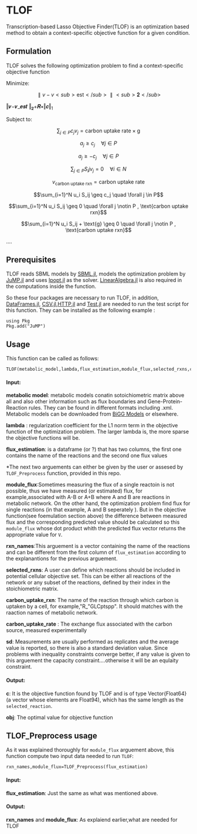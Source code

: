 # TLOF
Transcription-based Lasso Objective Finder(TLOF) is an optimization based method to obtain a context-specific objective function for a given condition.

## Formulation
TLOF solves the following optimization problem to find a context-specific objective function

Minimize:

$$ \parallel v - v<sub>\text{est}</sub> \parallel<sub>𝟐</sub> $$

‖𝒗−𝒗_𝒆𝒔𝒕 ‖<sub>𝟐</sub>+𝑹∗‖𝒄‖<sub>1</sub>

Subject to:

$$\sum_{j \in P}c_j v_j=\text{carbon uptake rate} \times  \text{g}$$

$$ a_j \geq c_j \quad \forall j \in P$$

$$ a_j \geq -c_j \quad \forall j \in P$$

$$\sum_{j \in P}S_ij v_j=0 \quad \forall i \in N$$

$$v_\text{carbon uptake rxn}=\text{carbon uptake rate}$$

$$\sum_{i=1}^N u_i S_ij \geq c_j \quad \forall j \in P$$

$$\sum_{i=1}^N u_i S_ij \geq 0 \quad \forall j \notin P , \text{carbon uptake rxn}$$

$$\sum_{i=1}^N u_i S_ij + \text{g} \geq 0 \quad \forall j \notin P , \text{carbon uptake rxn}$$


....

## Prerequisites
TLOF reads SBML models by [SBML.jl](https://github.com/LCSB-BioCore/SBML.jl), models the optimization problem by [JuMP.jl](https://github.com/jump-dev/JuMP.jl) and uses [Ipopt.jl](https://github.com/jump-dev/Ipopt.jl) as the solver. 
[LinearAlgebra.jl](https://github.com/JuliaLang/julia/blob/master/stdlib/LinearAlgebra/src/LinearAlgebra.jl) is also required in the computations inside the function.

So these four packages are necessary to run TLOF, in addition, [DataFrames.jl](https://github.com/JuliaData/DataFrames.jl), [CSV.jl](https://github.com/JuliaData/CSV.jl),[HTTP.jl](https://github.com/JuliaWeb/HTTP.jl) and [Test.jl](https://github.com/JuliaLang/julia/blob/master/stdlib/Test/src/Test.jl) are needed to run the test script for this function. 
They can be installed as the following example :

```
using Pkg
Pkg.add("JuMP")
```
## Usage
This function can be called as follows:
```
TLOF(metabolic_model,lambda,flux_estimation,module_flux,selected_rxns,carbon_uptake_rxn,carbon_uptake_rate,sd)
```

#### Input:
  **metabolic model**: metabolic models conatin sotoichiometric matrix above all and also other information such as flux boundaries and Gene-Protein-Reaction rules. They can be found in different formats including .xml. Metabolic models can be downloaded from [BiGG Models](http://bigg.ucsd.edu/) or elsewhere.

  **lambda** : regularization coefficient for the L1 norm term in the objective function of the optimization problem. The larger lambda is, the more sparse the objective functions will be.
  
  **flux_estimation**: is a dataframe (or ?) that has two columns, the first one contains the name of the reactions and the second one flux values

*The next two arguements can either be given by the user or assesed by `TLOF_Preprocess` function, provided in this repo.

**module_flux**:Sometimes measuring the flux of a single reactoin is not possible, thus we have measured (or estimated) flux, for example,associated with A-B or A+B where A and B are reactions in metabolic network. On the other hand, the optimization problem find flux for single reactions (in that example, A and B seperately ). But in the objective function(see foemulation section above) the difference between measured flux and the corresponding predicted value should be calculated so this `module_flux`  whose dot product whith the predicted flux vector returns the appropriate value for `V`.

**rxn_names**:This arguement is a vector containing the name of the reactions and can be different from the first column of `flux_estimation` according to the explanantions for the previous arguement.

**selected_rxns**: A user can define which reactions should be included in potential cellular objective set. This can be either all reactions of the network or any subset of the reactions, defined by their index in the stoichiometric matrix. 

**carbon_uptake_rxn**: The name of the reaction through which carbon is uptaken by a cell, for example,"R_"GLCptspp". It should matches with the raaction names of metabolic network. 

**carbon_uptake_rate** : The exchange flux associated with the carbon source, measured experimentally

**sd**: Measurements are usually performed as replicates and the average value is reported, so there is also a standard deviation value. Since problems with inequality constraints converge better, if any value is given to this arguement the capacity constraint....otherwise it will be an equlaity constraint.  
  
  
 #### Output:

  **c**: It is the objective function found by TLOF and is of type Vector{Float64} (a vector whose elements are Float94), which has the same length as the `selected_reaction`.
 
  
  **obj**: The optimal value for objective function
  
  
## TLOF_Preprocess usage
As it was explained thoroughly for `module_flux` arguement above, this function compute two input data needed to run `TLOF`: 

```rxn_names,module_flux=TLOF_Preprocess(flux_estimation)```

#### Input:
**flux_estimation**: Just the same as what was mentioned above.

 #### Output:

  **rxn_names** and **module_flux**: As explaiend earlier,what are needed for TLOF
  
